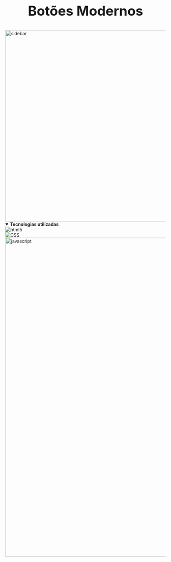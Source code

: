 
# <summary align="center"><b><h2>Botões Modernos</h2></b></summary>

<img align="center" src="https://github.com/felixskmarcio/projetos/blob/main/efeitos-de-foco-do-bot%C3%A3o-brilhante-CSS/Gif.gif" alt="sidebar" width="600"/>  
<details open="">

<summary><b>Tecnologias utilizadas</b></summary>
	<img align="center" alt="html5"src="https://img.shields.io/badge/HTML5-E34F26?style=for-the-badge&logo=html5&logoColor=white"/> 
    <br>
    <img align="center" alt="CSS"src="https://img.shields.io/badge/CSS-239120?&style=for-the-badge&logo=css3&logoColor=white"/> 
    <br> 
<img align="center" src="https://user-images.githubusercontent.com/73097560/115834477-dbab4500-a447-11eb-908a-139a6edaec5c.gif" alt="javascript" width="1000"/>	